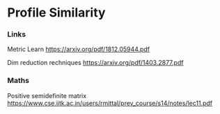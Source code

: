 # Profile Similarity

### Links

Metric Learn
https://arxiv.org/pdf/1812.05944.pdf 

Dim reduction rechniques
https://arxiv.org/pdf/1403.2877.pdf   

### Maths
Positive semidefinite matrix
https://www.cse.iitk.ac.in/users/rmittal/prev_course/s14/notes/lec11.pdf
